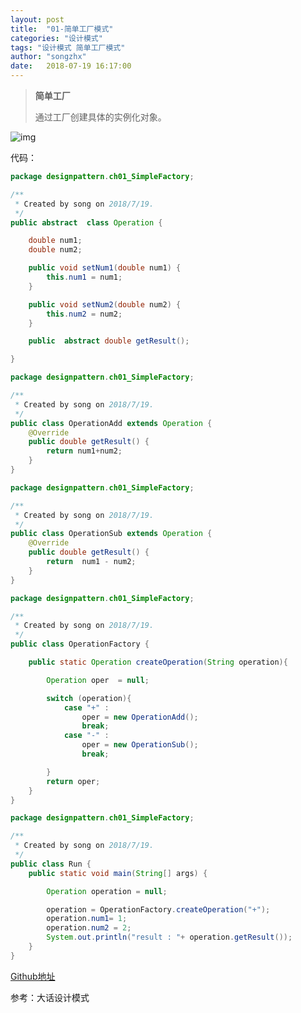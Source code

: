 ```yaml
---
layout: post
title:  "01-简单工厂模式"
categories: "设计模式"
tags: "设计模式 简单工厂模式"
author: "songzhx"
date:   2018-07-19 16:17:00
---
```


> **简单工厂**
>
> 通过工厂创建具体的实例化对象。

![img](http://ww3.sinaimg.cn/large/006tNc79gy1g650pdicogj30tm0cqmyc.jpg)

代码：

```java
package designpattern.ch01_SimpleFactory;

/**
 * Created by song on 2018/7/19.
 */
public abstract  class Operation {

    double num1;
    double num2;

    public void setNum1(double num1) {
        this.num1 = num1;
    }

    public void setNum2(double num2) {
        this.num2 = num2;
    }

    public  abstract double getResult();

}

```



```java
package designpattern.ch01_SimpleFactory;

/**
 * Created by song on 2018/7/19.
 */
public class OperationAdd extends Operation {
    @Override
    public double getResult() {
        return num1+num2;
    }
}

```

```java
package designpattern.ch01_SimpleFactory;

/**
 * Created by song on 2018/7/19.
 */
public class OperationSub extends Operation {
    @Override
    public double getResult() {
        return  num1 - num2;
    }
}

```

```java
package designpattern.ch01_SimpleFactory;

/**
 * Created by song on 2018/7/19.
 */
public class OperationFactory {

    public static Operation createOperation(String operation){

        Operation oper  = null;

        switch (operation){
            case "+" :
                oper = new OperationAdd();
                break;
            case "-" :
                oper = new OperationSub();
                break;

        }
        return oper;
    }
}

```

```java
package designpattern.ch01_SimpleFactory;

/**
 * Created by song on 2018/7/19.
 */
public class Run {
    public static void main(String[] args) {

        Operation operation = null;

        operation = OperationFactory.createOperation("+");
        operation.num1= 1;
        operation.num2 = 2;
        System.out.println("result : "+ operation.getResult());
    }
}

```



[Github地址](https://github.com/zhenxing914/designpattern/tree/master/src/main/java/designpattern)

参考：大话设计模式